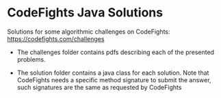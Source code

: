 # CodeFights Java Solutions

Solutions for some algorithmic challenges on CodeFights: https://codefights.com/challenges

- The challenges folder contains pdfs describing each of the presented problems.

- The solution folder contains a java class for each solution. Note that CodeFights needs a specific method
signature to submit the answer, such signatures are the same as requested by CodeFights
